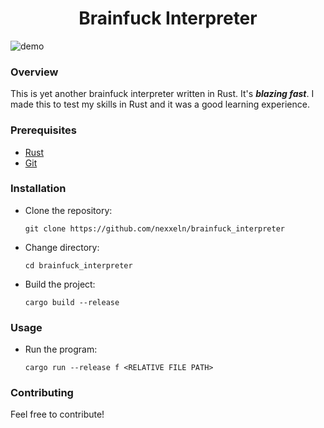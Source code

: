 <h1 align="center">Brainfuck Interpreter</h1>

![demo](https://github.com/nexxeln/brainfuck_interpreter/blob/main/images/demo.gif?raw=true)

### Overview
This is yet another brainfuck interpreter written in Rust. It's ***blazing fast***. 
I made this to test my skills in Rust and it was a good learning experience.

### Prerequisites
- [Rust](https://www.rust-lang.org/)
- [Git](https://git-scm.com/)

### Installation
- Clone the repository:
  ```shell
  git clone https://github.com/nexxeln/brainfuck_interpreter  
  ```
- Change directory:
  ```shell
  cd brainfuck_interpreter
  ```
- Build the project:
  ```shell
  cargo build --release
  ```
  
### Usage
- Run the program:
  ```shell
  cargo run --release f <RELATIVE FILE PATH>
  ```

### Contributing
Feel free to contribute!
